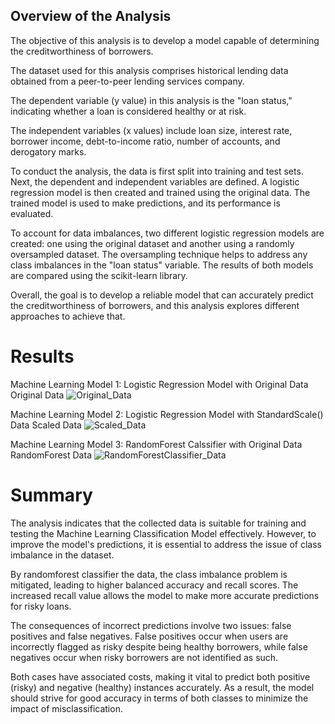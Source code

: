 ## Overview of the Analysis
The objective of this analysis is to develop a model capable of determining the creditworthiness of borrowers.

The dataset used for this analysis comprises historical lending data obtained from a peer-to-peer lending services company.

The dependent variable (y value) in this analysis is the "loan status," indicating whether a loan is considered healthy or at risk.

The independent variables (x values) include loan size, interest rate, borrower income, debt-to-income ratio, number of accounts, and derogatory marks.

To conduct the analysis, the data is first split into training and test sets. Next, the dependent and independent variables are defined. A logistic regression model is then created and trained using the original data. The trained model is used to make predictions, and its performance is evaluated.

To account for data imbalances, two different logistic regression models are created: one using the original dataset and another using a randomly oversampled dataset. The oversampling technique helps to address any class imbalances in the "loan status" variable. The results of both models are compared using the scikit-learn library.

Overall, the goal is to develop a reliable model that can accurately predict the creditworthiness of borrowers, and this analysis explores different approaches to achieve that.

# Results
Machine Learning Model 1: Logistic Regression Model with Original Data Original Data
![Original_Data]()

Machine Learning Model 2: Logistic Regression Model with StandardScale() Data Scaled Data
![Scaled_Data]()

Machine Learning Model 3: RandomForest Calssifier with Original Data RandomForest Data
![RandomForestClassifier_Data]()


# Summary
The analysis indicates that the collected data is suitable for training and testing the Machine Learning Classification Model effectively. However, to improve the model's predictions, it is essential to address the issue of class imbalance in the dataset.

By randomforest classifier the data, the class imbalance problem is mitigated, leading to higher balanced accuracy and recall scores. The increased recall value allows the model to make more accurate predictions for risky loans.

The consequences of incorrect predictions involve two issues: false positives and false negatives. False positives occur when users are incorrectly flagged as risky despite being healthy borrowers, while false negatives occur when risky borrowers are not identified as such.

Both cases have associated costs, making it vital to predict both positive (risky) and negative (healthy) instances accurately. As a result, the model should strive for good accuracy in terms of both classes to minimize the impact of misclassification.
